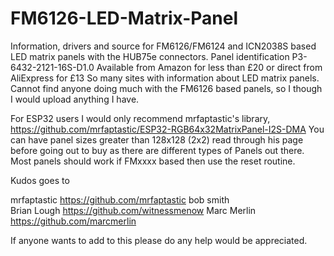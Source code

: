 # FM6126-LED-Matrix-Panel

Information, drivers and source for FM6126/FM6124 and ICN2038S based LED matrix panels with the HUB75e connectors.
Panel identification P3-6432-2121-16S-D1.0
Available from Amazon for less than £20 or direct from AliExpress for £13
So many sites with information about LED matrix panels. Cannot find anyone doing much with the FM6126 based panels, so I though I would upload anything I have.

For ESP32 users I would only recommend mrfaptastic's library,  
https://github.com/mrfaptastic/ESP32-RGB64x32MatrixPanel-I2S-DMA
You can have panel sizes greater than 128x128 (2x2) read through his page before going out to buy as there are different types of 
Panels out there. Most panels should work if FMxxxx based then use the reset routine.

Kudos goes to 

mrfaptastic https://github.com/mrfaptastic 
bob smith  
Brian Lough https://github.com/witnessmenow 
Marc Merlin https://github.com/marcmerlin 

If anyone wants to add to this please do any help would be appreciated.
